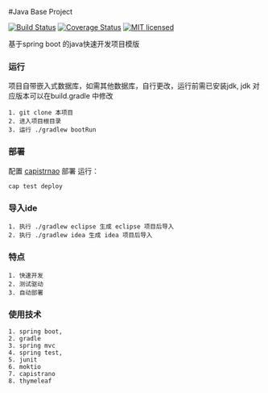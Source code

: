 
#Java Base Project

[![Build Status](https://travis-ci.org/tiaoling/java-base.svg?branch=master)](https://travis-ci.org/tiaoling/java-base)
[![Coverage Status](https://coveralls.io/repos/tiaoling/java-base/badge.svg?branch=master&service=github)](https://coveralls.io/github/tiaoling/java-base?branch=master)
[![MIT licensed](https://img.shields.io/badge/license-MIT-blue.svg)](https://raw.githubusercontent.com/hyperium/hyper/master/LICENSE)


基于spring boot 的java快速开发项目模版

### 运行
项目自带嵌入式数据库，如需其他数据库，自行更改，运行前需已安装jdk,
jdk 对应版本可以在build.gradle 中修改
```
1. git clone 本项目
2. 进入项目根目录
3. 运行 ./gradlew bootRun
```

### 部署
配置 [capistrnao](https://github.com/capistrano/capistrano) 部署
运行：
```
cap test deploy
```

### 导入ide
```
1. 执行 ./gradlew eclipse 生成 eclipse 项目后导入
2. 执行 ./gradlew idea 生成 idea 项目后导入
```

### 特点
```
1. 快速开发
2. 测试驱动
3. 自动部署
```

### 使用技术
```
1. spring boot,
2. gradle
3. spring mvc
4. spring test,
5. junit
6. moktio
7. capistrano
8. thymeleaf
```




